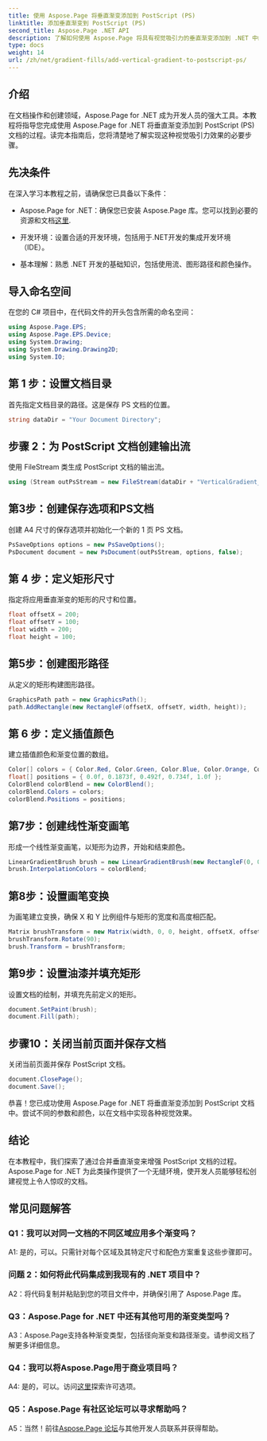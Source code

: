 ```yaml
---
title: 使用 Aspose.Page 将垂直渐变添加到 PostScript (PS)
linktitle: 添加垂直渐变到 PostScript (PS)
second_title: Aspose.Page .NET API
description: 了解如何使用 Aspose.Page 将具有视觉吸引力的垂直渐变添加到 .NET 中的 PostScript (PS) 文档。通过此分步指南提升您的文档创建水平。
type: docs
weight: 14
url: /zh/net/gradient-fills/add-vertical-gradient-to-postscript-ps/
---
```

## 介绍

在文档操作和创建领域，Aspose.Page for .NET 成为开发人员的强大工具。本教程将指导您完成使用 Aspose.Page for .NET 将垂直渐变添加到 PostScript (PS) 文档的过程。读完本指南后，您将清楚地了解实现这种视觉吸引力效果的必要步骤。

## 先决条件

在深入学习本教程之前，请确保您已具备以下条件：

-  Aspose.Page for .NET：确保您已安装 Aspose.Page 库。您可以找到必要的资源和文档[这里](https://reference.aspose.com/page/net/).

- 开发环境：设置合适的开发环境，包括用于.NET开发的集成开发环境（IDE）。

- 基本理解：熟悉 .NET 开发的基础知识，包括使用流、图形路径和颜色操作。

## 导入命名空间

在您的 C# 项目中，在代码文件的开头包含所需的命名空间：

```csharp
using Aspose.Page.EPS;
using Aspose.Page.EPS.Device;
using System.Drawing;
using System.Drawing.Drawing2D;
using System.IO;
```

## 第 1 步：设置文档目录

首先指定文档目录的路径。这是保存 PS 文档的位置。

```csharp
string dataDir = "Your Document Directory";
```

## 步骤 2：为 PostScript 文档创建输出流

使用 FileStream 类生成 PostScript 文档的输出流。

```csharp
using (Stream outPsStream = new FileStream(dataDir + "VerticalGradient_outPS.ps", FileMode.Create))
```

## 第3步：创建保存选项和PS文档

创建 A4 尺寸的保存选项并初始化一个新的 1 页 PS 文档。

```csharp
PsSaveOptions options = new PsSaveOptions();
PsDocument document = new PsDocument(outPsStream, options, false);
```

## 第 4 步：定义矩形尺寸

指定将应用垂直渐变的矩形的尺寸和位置。

```csharp
float offsetX = 200;
float offsetY = 100;
float width = 200;
float height = 100;
```

## 第5步：创建图形路径

从定义的矩形构建图形路径。

```csharp
GraphicsPath path = new GraphicsPath();
path.AddRectangle(new RectangleF(offsetX, offsetY, width, height));
```

## 第 6 步：定义插值颜色

建立插值颜色和渐变位置的数组。

```csharp
Color[] colors = { Color.Red, Color.Green, Color.Blue, Color.Orange, Color.DarkOliveGreen };
float[] positions = { 0.0f, 0.1873f, 0.492f, 0.734f, 1.0f };
ColorBlend colorBlend = new ColorBlend();
colorBlend.Colors = colors;
colorBlend.Positions = positions;
```

## 第7步：创建线性渐变画笔

形成一个线性渐变画笔，以矩形为边界，开始和结束颜色。

```csharp
LinearGradientBrush brush = new LinearGradientBrush(new RectangleF(0, 0, width, height), Color.Beige, Color.DodgerBlue, 0f);
brush.InterpolationColors = colorBlend;
```

## 第8步：设置画笔变换

为画笔建立变换，确保 X 和 Y 比例组件与矩形的宽度和高度相匹配。

```csharp
Matrix brushTransform = new Matrix(width, 0, 0, height, offsetX, offsetY);
brushTransform.Rotate(90);
brush.Transform = brushTransform;
```

## 第9步：设置油漆并填充矩形

设置文档的绘制，并填充先前定义的矩形。

```csharp
document.SetPaint(brush);
document.Fill(path);
```

## 步骤10：关闭当前页面并保存文档

关闭当前页面并保存 PostScript 文档。

```csharp
document.ClosePage();
document.Save();
```

恭喜！您已成功使用 Aspose.Page for .NET 将垂直渐变添加到 PostScript 文档中。尝试不同的参数和颜色，以在文档中实现各种视觉效果。

## 结论

在本教程中，我们探索了通过合并垂直渐变来增强 PostScript 文档的过程。 Aspose.Page for .NET 为此类操作提供了一个无缝环境，使开发人员能够轻松创建视觉上令人惊叹的文档。

## 常见问题解答

### Q1：我可以对同一文档的不同区域应用多个渐变吗？

A1: 是的，可以。只需针对每个区域及其特定尺寸和配色方案重复这些步骤即可。

### 问题 2：如何将此代码集成到我现有的 .NET 项目中？

A2：将代码复制并粘贴到您的项目文件中，并确保引用了 Aspose.Page 库。

### Q3：Aspose.Page for .NET 中还有其他可用的渐变类型吗？

A3：Aspose.Page支持各种渐变类型，包括径向渐变和路径渐变。请参阅文档了解更多详细信息。

### Q4：我可以将Aspose.Page用于商业项目吗？

 A4: 是的，可以。访问[这里](https://purchase.aspose.com/buy)探索许可选项。

### Q5：Aspose.Page 有社区论坛可以寻求帮助吗？

 A5：当然！前往[Aspose.Page 论坛](https://forum.aspose.com/c/page/39)与其他开发人员联系并获得帮助。
